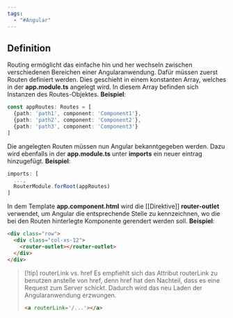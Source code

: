 ```yaml
---
tags:
  - "#Angular"
---
```

## Definition
Routing ermöglicht das einfache hin und her wechseln zwischen verschiedenen Bereichen einer Angularanwendung. 
Dafür müssen zuerst Routen definiert werden. Dies geschieht in einem konstanten Array, welches in der **app.module.ts** angelegt wird. In diesem Array befinden sich Instanzen des Routes-Objektes. 
**Beispiel**:
```ts
const appRoutes: Routes = [
  {path: 'path1', component: 'Component1'},
  {path: 'path2', component: 'Component2'},
  {path: 'path3', component: 'Component3'}
]
```
Die angelegten Routen müssen nun Angular bekanntgegeben werden. Dazu wird ebenfalls in der **app.module.ts** unter **imports** ein neuer eintrag hinzugefügt.
**Beispiel**:
```ts
imports: [
  ...,
  RouterModule.forRoot(appRoutes)
]
```
In dem Template **app.component.html** wird die [[Direktive]] **router-outlet** verwendet, um Angular die entsprechende Stelle zu kennzeichnen, wo die bei den Routen hinterlegte Komponente gerendert werden soll.
**Beispiel**:
```html
<div class="row">  
  <div class="col-xs-12">  
    <router-outlet></router-outlet>  
  </div>
</div>
```


>[!tip] routerLink vs. href
Es empfiehlt sich das Attribut routerLink zu benutzen anstelle von href, denn href hat den Nachteil, dass es eine Request zum Server schickt. Dadurch wird das neu Laden der Angularanwendung erzwungen.
>```html
><a routerLink='/...'></a>
>```

